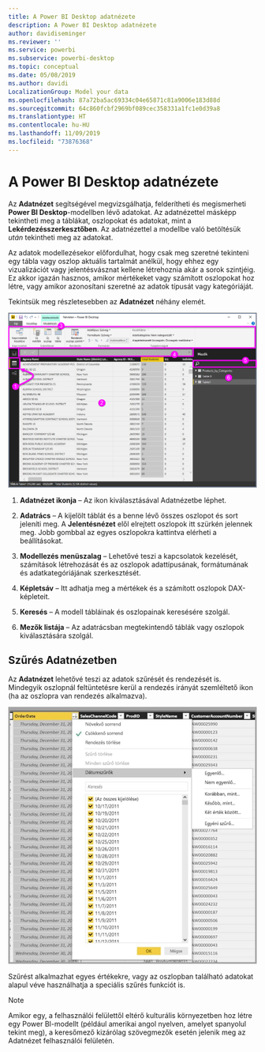 ```yaml
---
title: A Power BI Desktop adatnézete
description: A Power BI Desktop adatnézete
author: davidiseminger
ms.reviewer: ''
ms.service: powerbi
ms.subservice: powerbi-desktop
ms.topic: conceptual
ms.date: 05/08/2019
ms.author: davidi
LocalizationGroup: Model your data
ms.openlocfilehash: 87a72ba5ac69334c04e65871c81a9006e183d88d
ms.sourcegitcommit: 64c860fcbf2969bf089cec358331a1fc1e0d39a8
ms.translationtype: HT
ms.contentlocale: hu-HU
ms.lasthandoff: 11/09/2019
ms.locfileid: "73876368"
---
```

# <a name="data-view-in-power-bi-desktop"></a>A Power BI Desktop adatnézete
Az **Adatnézet** segítségével megvizsgálhatja, felderítheti és megismerheti **Power BI Desktop**-modellben lévő adatokat. Az adatnézettel másképp tekintheti meg a táblákat, oszlopokat és adatokat, mint a **Lekérdezésszerkesztőben**. Az adatnézettel a modellbe való betöltésük *után* tekintheti meg az adatokat.

Az adatok modellezésekor előfordulhat, hogy csak meg szeretné tekinteni egy tábla vagy oszlop aktuális tartalmát anélkül, hogy ehhez egy vizualizációt vagy jelentésvásznat kellene létrehoznia akár a sorok szintjéig. Ez akkor igazán hasznos, amikor mértékeket vagy számított oszlopokat hoz létre, vagy amikor azonosítani szeretné az adatok típusát vagy kategóriáját.

Tekintsük meg részletesebben az **Adatnézet** néhány elemét.

![Adatnézet a Power BI Desktopban](media/desktop-data-view/dataview_fullscreen.png)

1. **Adatnézet ikonja** – Az ikon kiválasztásával Adatnézetbe léphet.

2. **Adatrács** – A kijelölt táblát és a benne lévő összes oszlopot és sort jeleníti meg. A **Jelentésnézet** elől elrejtett oszlopok itt szürkén jelennek meg. Jobb gombbal az egyes oszlopokra kattintva elérheti a beállításokat.

3. **Modellezés menüszalag** – Lehetővé teszi a kapcsolatok kezelését, számítások létrehozását és az oszlopok adattípusának, formátumának és adatkategóriájának szerkesztését.

4. **Képletsáv** – Itt adhatja meg a mértékek és a számított oszlopok DAX-képleteit.

5. **Keresés** – A modell tábláinak és oszlopainak keresésére szolgál.

6. **Mezők listája** – Az adatrácsban megtekintendő táblák vagy oszlopok kiválasztására szolgál.

## <a name="filtering-in-data-view"></a>Szűrés Adatnézetben

Az **Adatnézet** lehetővé teszi az adatok szűrését és rendezését is. Mindegyik oszlopnál feltüntetésre kerül a rendezés irányát szemléltető ikon (ha az oszlopra van rendezés alkalmazva).

![Rendezés és szűrés a Power BI Desktop Adatnézetében](media/desktop-data-view/dataview_sort-and-filter.png)

Szűrést alkalmazhat egyes értékekre, vagy az oszlopban található adatokat alapul véve használhatja a speciális szűrés funkciót is. 

> [!NOTE]
> Amikor egy, a felhasználói felülettől eltérő kulturális környezetben hoz létre egy Power BI-modellt (például amerikai angol nyelven, amelyet spanyolul tekint meg), a keresőmező kizárólag szövegmezők esetén jelenik meg az Adatnézet felhasználói felületén.

